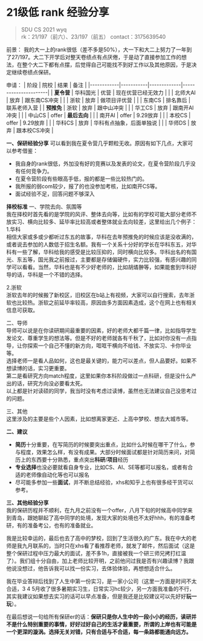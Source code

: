 # 21级低 rank 经验分享

> SDU CS 2021 wyq \
> rk：21/197（前六）、23/197（前五）
> contact：3175639540

前景：
我的大一上的rank很低（差不多是50%），大一下和大二上努力了一年到了27/197。大二下开学后对整天卷绩点有点厌倦，于是动了直接参加工作的想法，在整个大二下都有点摆，后觉得自己可能找不到好工作以及其他原因，于是决定继续卷绩点保研。

申请：
| 阶段        | 院校      | 结果        | 备注                 |
|------------|-----------|-------------|----------------------|
| **夏令营**  | 华科国光  | 优营        | 现在优营已经无效力     |
|            | 北师大AI  | 放弃        | 跟东南CS冲突          |
|            | 浙软      | 放弃        | 做项目评优营          |
|            | 东南CS    | 排名靠后    | 联系老师入营           |
| **预推免**  | 浙软      |  放弃      | 跟中山冲突             |
|            | 华工CS  | 放弃         | 跟南开AI冲突            |
|            | 中山CS  |  offer       | **最后去向**           |
|            | 南开AI  | offer        | 9.29放弃               |
|            | 本校CS  | offer        |  9.29放弃              |
|            | 华科CS  | 放弃         | 华科有点抽象，后面单独说 |
|            | 华师DS  | 放弃         | 跟本校CS冲突            |

**一、保研经验分享**
可以看到我在夏令营几乎颗粒无收。原因有如下几点，大家可以参考借鉴：
- 我自身的rank很低，外加没有好的竞赛以及发表的论文，在夏令营阶段几乎没有任何竞争力。
- 在夏令营阶段有些眼高手低，报的都是一些比较热门的。
- 我所报的弱com较少，报了的也没参加考核，比如南开CS等。
- 面试经验不足，回答问题不够深入

**择校标准**
一、学院去向、氛围等\
我在择校时首先看的是学院的风评、整体去向等，比如有的学校可能大部分老师不放实习、横向比较多、延毕率比较高或者整体就业去向较差，这里给出几个例子：\
1.华科\
相信大家或多或少都听过东五的故事，华科在去年预推免的时候应该是没收满的，或者说去参加的人数低于招生名额。我有一个关系十分好的学长在华科东五，对华科有一些了解，华科给我的感受是比较压抑的，同时横向比较多。华科出名的有国光、东五等，国光我之前报过，主要都是存储偏硬件，实力比较强，有感兴趣的同学可以看看。当然，华科也是有不少好老师的，比如胡燏翀等，如果能套到华科好导的话，华科是一个不错的选择。

2.浙软\
浙软去年的时候搬了新校区，旧校区在b站上有视频，大家可以自行搜索，去年浙软也比较热。浙软之前延毕率较高，原因由多方面因素造成，这个在网上也有相关信息可获取。

二、导师\
导师可以说是在你读研期间最重要的因素，好的老师大都千篇一律，比如指导学生发论文、尊重学生的想法等。但是不好的老师就各有千秋了，比如对你没有一点指导，让你探索一个自己不懂的新方向，哐哐干横向不给钱、不放实习、卡你毕业等。\
选择老师一是看人品如何，这也是最关键的，能力可以差点，但人品要好。如果不想读博的话，实习更重要。\
第二是看研究方向match程度，这里如果你本科阶段做过一点科研，但是没什么产出的话，研究方向没必要看太死。\
以上都是针对读硕的同学，我当时没有考虑过读博，虽然也无法建议自己没思考过的问题。

三、其他\
这里涉及的主要是些个人因素，比如想离家更近、上高中梦校、想去大城市等。

**二、建议**
- **简历**十分重要，在写简历的时候要突出重点，比如什么时候在哪干了什么，参与程度，效果怎么样，有没有成果。大部分时候面试都是针对简历来问，对简历上的东西要十分熟悉，重点突出**科研**/**项目**经历
- **专业选择**也没必要就看自身专业，比如CS、AI、SE等都可以报名，或者有合适的老师像自动化等也可以报名
- 尽可能多参加一些**面试**，并不断总结经验，xhs和知乎上也有很多经干货可以参考。

**三、其他经验分享**\
我的保研历程并不顺利，在九月之前没有一个offer，八月下旬的时候高中同学来到青岛，跟她聊起了高中同学的处境，发现大家的处境也不太好hhh，有的准备考研，有的准备考公，也有的准备就业。

我是比较幸运的，最后也去了高中的梦校，回到了生活很久的广东。我在中大的老师是我九月联系的，当时只在xhs看了看推荐老师，就发了邮件，然后面试（这是整个保研过程中压力最大的面试，差不多1h，直接被我一个研三师兄拷打红温了）。我们组十分自由，加上老师比较开明，之前他问过我是否有兴趣读博？我跟他说没想过，他告诉我可以找一份实习，去体验体验，再想想适合什么。

我在毕业答辩后找到了人生中第一份实习，是一家小公司（这里一方面是时间不太合适，3 4 5月收了很多暑期实习生，日常实习hc较少，另一方面我准备的不行，其实我建议如果想去实习的话可以早点准备，但是我还是比较建议可以先好好**玩一玩**）。

在最后想说一句给所有保研er的话：**保研只是你人生中的一段小小的经历，读研并不是什么特别重要的事情，好好过好自己的生活才最重要，所谓的上岸也有可能是一个更深的漩涡。选择无关对错，只有合适与不合适，每一条路都能通向远方。**